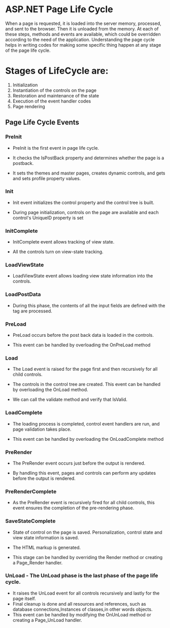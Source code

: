# ASP.NET Page Life Cycle #
When a page is requested, it is loaded into the server memory, processed, and sent to the browser.
Then it is unloaded from the memory. At each of these steps, methods and events are available, which could be overridden according to the need of the application.
Understanding the page cycle helps in writing codes for making some specific thing happen at any stage of the page life cycle.

 # Stages of LifeCycle are: #
1. Initialization
2. Instantiation of the controls on the page
3. Restoration and maintenance of the state
4. Execution of the event handler codes
5. Page rendering

 ## Page Life Cycle Events

### PreInit 
* PreInit is the first event in page life cycle.

* It checks the IsPostBack property and determines whether the page is a postback.
* It sets the themes and master pages, creates dynamic controls, and gets and sets profile property values.

### Init  
* Init event initializes the control property and the control tree is built.

* During page initialization, controls on the page are available and each control's UniqueID property is set

### InitComplete  
* InitComplete event allows tracking of view state.

* All the controls turn on view-state tracking.

### LoadViewState  
* LoadViewState event allows loading view state information into the controls.

### LoadPostData  
* During this phase, the contents of all the input fields are defined with the tag are processed.
### PreLoad   
* PreLoad occurs before the post back data is loaded in the controls.

* This event can be handled by overloading the OnPreLoad method
### Load  
* The Load event is raised for the page first and then recursively for all child controls.

* The controls in the control tree are created. This event can be handled by overloading the OnLoad method.
* We can call the validate method and verify that IsValid.
### LoadComplete  
* The loading process is completed, control event handlers are run, and page validation takes place.

* This event can be handled by overloading the OnLoadComplete method
### PreRender  
* The PreRender event occurs just before the output is rendered.

* By handling this event, pages and controls can perform any updates before the output is rendered.
### PreRenderComplete  
* As the PreRender event is recursively fired for all child controls, this event ensures the completion of the pre-rendering phase.

### SaveStateComplete  
* State of control on the page is saved. Personalization, control state and view state information is saved.

* The HTML markup is generated. 
* This stage can be handled by overriding the Render method or creating a Page_Render handler.
### UnLoad - The UnLoad phase is the last phase of the page life cycle.

* It raises the UnLoad event for all controls recursively and lastly for the page itself.
* Final cleanup is done and all resources and references, such as database connections,Instances of classes,in other words objects.
* This event can be handled by modifying the OnUnLoad method or creating a Page_UnLoad handler.
